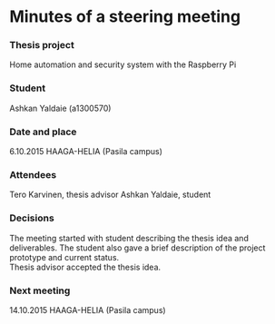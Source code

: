 # Minutes of a steering meeting

### Thesis project	
Home automation and security system with the Raspberry Pi

### Student
Ashkan Yaldaie (a1300570)

### Date and place
6.10.2015
HAAGA-HELIA (Pasila campus)

### Attendees		
Tero Karvinen, thesis advisor
Ashkan Yaldaie, student

### Decisions
The meeting started with student describing the thesis idea and deliverables. The student also gave a brief description of the project prototype and current status.  
Thesis advisor accepted the thesis idea.

### Next meeting
14.10.2015 HAAGA-HELIA (Pasila campus)

